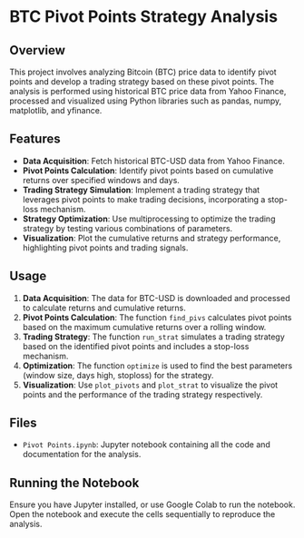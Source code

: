 # BTC Pivot Points Strategy Analysis

## Overview

This project involves analyzing Bitcoin (BTC) price data to identify pivot points and develop a trading strategy based on these pivot points. The analysis is performed using historical BTC price data from Yahoo Finance, processed and visualized using Python libraries such as pandas, numpy, matplotlib, and yfinance.

## Features

- **Data Acquisition**: Fetch historical BTC-USD data from Yahoo Finance.
- **Pivot Points Calculation**: Identify pivot points based on cumulative returns over specified windows and days.
- **Trading Strategy Simulation**: Implement a trading strategy that leverages pivot points to make trading decisions, incorporating a stop-loss mechanism.
- **Strategy Optimization**: Use multiprocessing to optimize the trading strategy by testing various combinations of parameters.
- **Visualization**: Plot the cumulative returns and strategy performance, highlighting pivot points and trading signals.

## Usage

1. **Data Acquisition**: The data for BTC-USD is downloaded and processed to calculate returns and cumulative returns.
2. **Pivot Points Calculation**: The function `find_pivs` calculates pivot points based on the maximum cumulative returns over a rolling window.
3. **Trading Strategy**: The function `run_strat` simulates a trading strategy based on the identified pivot points and includes a stop-loss mechanism.
4. **Optimization**: The function `optimize` is used to find the best parameters (window size, days high, stoploss) for the strategy.
5. **Visualization**: Use `plot_pivots` and `plot_strat` to visualize the pivot points and the performance of the trading strategy respectively.

## Files

- `Pivot Points.ipynb`: Jupyter notebook containing all the code and documentation for the analysis.

## Running the Notebook

Ensure you have Jupyter installed, or use Google Colab to run the notebook. Open the notebook and execute the cells sequentially to reproduce the analysis.
